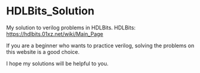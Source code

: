 # HDLBits_Solution
My solution to verilog problems in HDLBits.
HDLBits: https://hdlbits.01xz.net/wiki/Main_Page

If you are a beginner who wants to practice verilog, solving the problems on this website is a good choice. 

I hope my solutions will be helpful to you.
